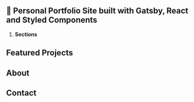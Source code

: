 ## 🚀 Personal Portfolio Site built with Gatsby, React and Styled Components

1.  **Sections**
## Featured Projects
## About
## Contact
